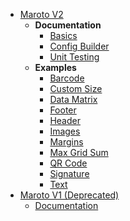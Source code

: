 * [Maroto V2](README.md?id=home)
  * **Documentation**
    * [Basics](v2/basics.md?id=generating-pdf)
    * [Config Builder](v2/configbuilder.md?id=config-builder)
    * [Unit Testing](v2/tests.md?id=unit-testing)
  * **Examples**
    * [Barcode](v2/examples/barcode.md?id=barcode)
    * [Custom Size](v2/examples/customsize.md?id=custom-size)
    * [Data Matrix](v2/examples/datamatrix.md?id=data-matrix)
    * [Footer](v2/examples/footer.md?id=footer)
    * [Header](v2/examples/header.md?id=header)
    * [Images](v2/examples/image.md?id=image)
    * [Margins](v2/examples/margins.md?id=custom-margins)
    * [Max Grid Sum](v2/examples/maxgridsum.md?id=max-grid-sum)
    * [QR Code](v2/examples/qrcode.md?id=qrcode)
    * [Signature](v2/examples/signature.md?id=signature)
    * [Text](v2/examples/text.md?id=text)
* [Maroto V1 (Deprecated)](v1/README.md?id=deprecated)
  * [Documentation](v1/documentation.md?id=documentation)
